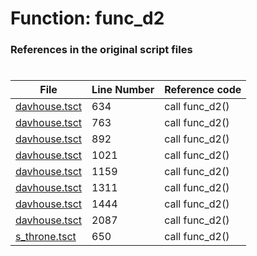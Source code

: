 # Function: func_d2
### References in the original script files

#

| File | Line Number | Reference code |
| --- | --- | --- |
| [davhouse.tsct](../../../out/davhouse.tsct#L634) | 634 | call func_d2() |
| [davhouse.tsct](../../../out/davhouse.tsct#L763) | 763 | call func_d2() |
| [davhouse.tsct](../../../out/davhouse.tsct#L892) | 892 | call func_d2() |
| [davhouse.tsct](../../../out/davhouse.tsct#L1021) | 1021 | call func_d2() |
| [davhouse.tsct](../../../out/davhouse.tsct#L1159) | 1159 | call func_d2() |
| [davhouse.tsct](../../../out/davhouse.tsct#L1311) | 1311 | call func_d2() |
| [davhouse.tsct](../../../out/davhouse.tsct#L1444) | 1444 | call func_d2() |
| [davhouse.tsct](../../../out/davhouse.tsct#L2087) | 2087 | call func_d2() |
| [s_throne.tsct](../../../out/s_throne.tsct#L650) | 650 | call func_d2() |
